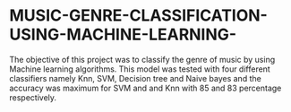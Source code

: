 # MUSIC-GENRE-CLASSIFICATION-USING-MACHINE-LEARNING-
The objective of this project was to classify the genre of music by using Machine learning algorithms. This model was tested with four different classifiers namely Knn, SVM, Decision tree and Naive bayes and the accuracy was maximum for SVM and and Knn with 85 and 83 percentage respectively.

